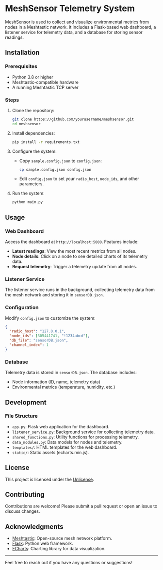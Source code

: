 # MeshSensor Telemetry System

MeshSensor is used to collect and visualize environmental metrics from nodes in a Meshtastic network. It includes a Flask-based web dashboard, a listener service for telemetry data, and a database for storing sensor readings.


## Installation

### Prerequisites

- Python 3.8 or higher
- Meshtastic-compatible hardware
- A running Meshtastic TCP server

### Steps

1. Clone the repository:
   ```bash
   git clone https://github.com/yourusername/meshsensor.git
   cd meshsensor
   ```

2. Install dependencies:
   ```bash
   pip install -r requirements.txt
   ```

3. Configure the system:
   - Copy `sample.config.json` to `config.json`:
     ```bash
     cp sample.config.json config.json
     ```
   - Edit `config.json` to set your `radio_host`, `node_ids`, and other parameters.

4. Run the system:
   ```bash
   python main.py
   ```

## Usage

### Web Dashboard

Access the dashboard at `http://localhost:5000`. Features include:
- **Latest readings**: View the most recent metrics from all nodes.
- **Node details**: Click on a node to see detailed charts of its telemetry data.
- **Request telemetry**: Trigger a telemetry update from all nodes.

### Listener Service

The listener service runs in the background, collecting telemetry data from the mesh network and storing it in `sensorDB.json`.

### Configuration

Modify `config.json` to customize the system:
```json
{
  "radio_host": "127.0.0.1",
  "node_ids": [305441741, "!1234abcd"],
  "db_file": "sensorDB.json",
  "channel_index": 1
}
```

### Database

Telemetry data is stored in `sensorDB.json`. The database includes:
- Node information (ID, name, telemetry data)
- Environmental metrics (temperature, humidity, etc.)

## Development

### File Structure

- `app.py`: Flask web application for the dashboard.
- `listener_service.py`: Background service for collecting telemetry data.
- `shared_functions.py`: Utility functions for processing telemetry.
- `data_modules.py`: Data models for nodes and telemetry.
- `templates/`: HTML templates for the web dashboard.
- `static/`: Static assets (echarts.min.js).

## License

This project is licensed under the [Unlicense](LICENSE).

## Contributing

Contributions are welcome! Please submit a pull request or open an issue to discuss changes.

## Acknowledgments

- [Meshtastic](https://meshtastic.org): Open-source mesh network platform.
- [Flask](https://flask.palletsprojects.com): Python web framework.
- [ECharts](https://echarts.apache.org): Charting library for data visualization.

---
Feel free to reach out if you have any questions or suggestions!
